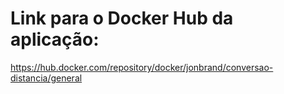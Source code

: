 # Link para o Docker Hub da aplicação:

https://hub.docker.com/repository/docker/jonbrand/conversao-distancia/general